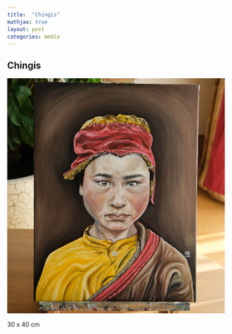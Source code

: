 ```yaml
---
title:  "Chingis"
mathjax: true
layout: post
categories: media
---
```


## Chingis

![Chingis Image](/assets/images/DSCF8535-2.jpg)

30 x 40 cm
